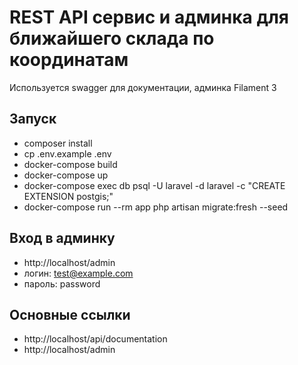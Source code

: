 # REST API сервис и админка для ближайшего склада по координатам
Используется swagger для документации, админка Filament 3

## Запуск
- composer install
- cp .env.example .env
- docker-compose build
- docker-compose up
- docker-compose exec db psql -U laravel -d laravel -c "CREATE EXTENSION postgis;"
- docker-compose run --rm app php artisan migrate:fresh --seed

## Вход в админку
- http://localhost/admin
- логин: test@example.com
- пароль: password

## Основные ссылки
- http://localhost/api/documentation
- http://localhost/admin

